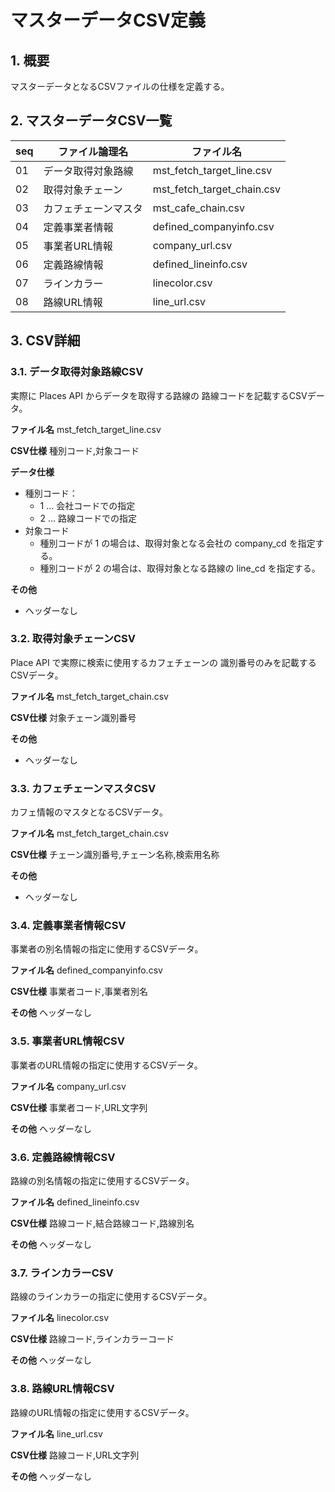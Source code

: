 # マスターデータCSV定義

## 1. 概要
マスターデータとなるCSVファイルの仕様を定義する。

## 2. マスターデータCSV一覧

| seq |    ファイル論理名    |         ファイル名         |
| --- | -------------------- | -------------------------- |
| 01  | データ取得対象路線   | mst_fetch_target_line.csv  |
| 02  | 取得対象チェーン     | mst_fetch_target_chain.csv |
| 03  | カフェチェーンマスタ | mst_cafe_chain.csv         |
| 04  | 定義事業者情報       | defined_companyinfo.csv    |
| 05  | 事業者URL情報        | company_url.csv            |
| 06  | 定義路線情報         | defined_lineinfo.csv       |
| 07  | ラインカラー         | linecolor.csv              |
| 08  | 路線URL情報          | line_url.csv               |


## 3. CSV詳細

### 3.1. データ取得対象路線CSV
実際に Places API からデータを取得する路線の
路線コードを記載するCSVデータ。

**ファイル名**
mst_fetch_target_line.csv

**CSV仕様**
種別コード,対象コード

**データ仕様**
- 種別コード：
  - 1 … 会社コードでの指定
  - 2 … 路線コードでの指定
- 対象コード
  - 種別コードが 1 の場合は、取得対象となる会社の company_cd を指定する。
  - 種別コードが 2 の場合は、取得対象となる路線の line_cd を指定する。

**その他**
- ヘッダーなし


### 3.2. 取得対象チェーンCSV
Place API で実際に検索に使用するカフェチェーンの
識別番号のみを記載するCSVデータ。

**ファイル名**
mst_fetch_target_chain.csv

**CSV仕様**
対象チェーン識別番号

**その他**
- ヘッダーなし


### 3.3. カフェチェーンマスタCSV
カフェ情報のマスタとなるCSVデータ。

**ファイル名**
mst_fetch_target_chain.csv

**CSV仕様**
チェーン識別番号,チェーン名称,検索用名称

**その他**
- ヘッダーなし


### 3.4. 定義事業者情報CSV
事業者の別名情報の指定に使用するCSVデータ。

**ファイル名**
defined_companyinfo.csv

**CSV仕様**
事業者コード,事業者別名

**その他**
ヘッダーなし


### 3.5. 事業者URL情報CSV
事業者のURL情報の指定に使用するCSVデータ。

**ファイル名**
company_url.csv

**CSV仕様**
事業者コード,URL文字列

**その他**
ヘッダーなし


### 3.6. 定義路線情報CSV
路線の別名情報の指定に使用するCSVデータ。

**ファイル名**
defined_lineinfo.csv

**CSV仕様**
路線コード,結合路線コード,路線別名

**その他**
ヘッダーなし


### 3.7. ラインカラーCSV
路線のラインカラーの指定に使用するCSVデータ。

**ファイル名**
linecolor.csv

**CSV仕様**
路線コード,ラインカラーコード

**その他**
ヘッダーなし


### 3.8. 路線URL情報CSV
路線のURL情報の指定に使用するCSVデータ。

**ファイル名**
line_url.csv

**CSV仕様**
路線コード,URL文字列

**その他**
ヘッダーなし



